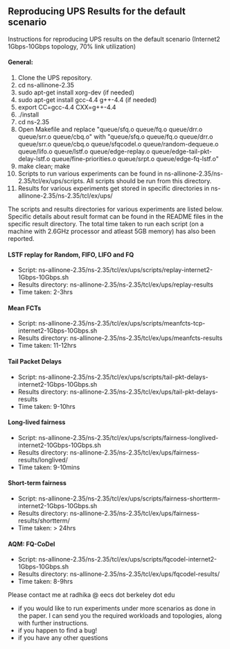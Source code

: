 ## Reproducing UPS Results for the default scenario

Instructions for reproducing UPS results on the default scenario (Internet2 1Gbps-10Gbps topology, 70% link utilization)

#### General:
1. Clone the UPS repository.
2. cd ns-allinone-2.35
3. sudo apt-get install xorg-dev (if needed)
4. sudo apt-get install gcc-4.4 g++-4.4 (if needed)
5. export CC=gcc-4.4 CXX=g++-4.4
6. ./install
7. cd ns-2.35
8. Open Makefile and replace "queue/sfq.o queue/fq.o queue/drr.o queue/srr.o queue/cbq.o" with "queue/sfq.o queue/fq.o queue/drr.o queue/srr.o queue/cbq.o queue/sfqcodel.o queue/random-dequeue.o queue/lifo.o queue/lstf.o queue/edge-replay.o queue/edge-tail-pkt-delay-lstf.o queue/fine-priorities.o queue/srpt.o queue/edge-fq-lstf.o"
9. make clean; make 
10. Scripts to run various experiments can be found in ns-allinone-2.35/ns-2.35/tcl/ex/ups/scripts. All scripts should be run from this directory.
11. Results for various experiments get stored in specific directories in ns-allinone-2.35/ns-2.35/tcl/ex/ups/


The scripts and results directories for various experiments are listed below. Specific details about result format can be found in the README files in the specific result directory. The total time taken to run each script (on a machine with 2.6GHz processor and atleast 5GB memory) has also been reported.

#### LSTF replay for Random, FIFO, LIFO and FQ
- Script: ns-allinone-2.35/ns-2.35/tcl/ex/ups/scripts/replay-internet2-1Gbps-10Gbps.sh
- Results directory: ns-allinone-2.35/ns-2.35/tcl/ex/ups/replay-results
- Time taken: 2-3hrs 

#### Mean FCTs
- Script: ns-allinone-2.35/ns-2.35/tcl/ex/ups/scripts/meanfcts-tcp-internet2-1Gbps-10Gbps.sh
- Results directory: ns-allinone-2.35/ns-2.35/tcl/ex/ups/meanfcts-results
- Time taken: 11-12hrs 

#### Tail Packet Delays
- Script: ns-allinone-2.35/ns-2.35/tcl/ex/ups/scripts/tail-pkt-delays-internet2-1Gbps-10Gbps.sh
- Results directory: ns-allinone-2.35/ns-2.35/tcl/ex/ups/tail-pkt-delays-results
- Time taken: 9-10hrs 

#### Long-lived fairness
- Script: ns-allinone-2.35/ns-2.35/tcl/ex/ups/scripts/fairness-longlived-internet2-10Gbps-10Gbps.sh
- Results directory: ns-allinone-2.35/ns-2.35/tcl/ex/ups/fairness-results/longlived/
- Time taken: 9-10mins

#### Short-term fairness
- Script: ns-allinone-2.35/ns-2.35/tcl/ex/ups/scripts/fairness-shortterm-internet2-1Gbps-10Gbps.sh  
- Results directory: ns-allinone-2.35/ns-2.35/tcl/ex/ups/fairness-results/shortterm/
- Time taken: > 24hrs

#### AQM: FQ-CoDel
- Script: ns-allinone-2.35/ns-2.35/tcl/ex/ups/scripts/fqcodel-internet2-1Gbps-10Gbps.sh
- Results directory: ns-allinone-2.35/ns-2.35/tcl/ex/ups/fqcodel-results/
- Time taken: 8-9hrs

Please contact me at radhika @ eecs dot berkeley dot edu
- if you would like to run experiments under more scenarios as done in the paper. I can send you the required workloads and topologies, along with further instructions.
- if you happen to find a bug!
- if you have any other questions
